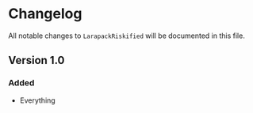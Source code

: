 # Changelog

All notable changes to `LarapackRiskified` will be documented in this file.

## Version 1.0

### Added
- Everything
